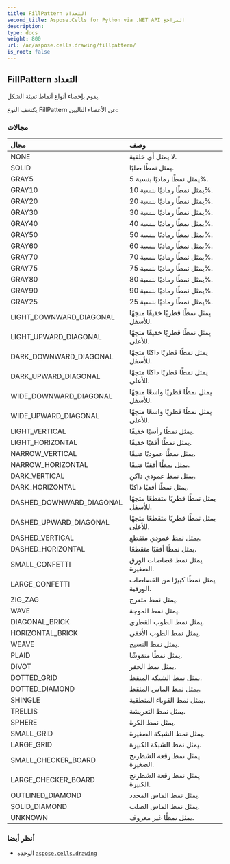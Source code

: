 ```yaml
---
title: FillPattern التعداد
second_title: Aspose.Cells for Python via .NET API المراجع
description:
type: docs
weight: 800
url: /ar/aspose.cells.drawing/fillpattern/
is_root: false
---
```

##  FillPattern التعداد
يقوم بإحصاء أنواع أنماط تعبئة الشكل.



يكشف النوع FillPattern عن الأعضاء التاليين:

###  مجالات
| مجال| وصف|
| :- | :- |
| NONE | لا يمثل أي خلفية.|
| SOLID |يمثل نمطًا صلبًا.|
| GRAY5 | يمثل نمطًا رماديًا بنسبة 5%.|
| GRAY10 | يمثل نمطًا رماديًا بنسبة 10%.|
| GRAY20 | يمثل نمطًا رماديًا بنسبة 20%.|
| GRAY30 | يمثل نمطًا رماديًا بنسبة 30%.|
| GRAY40 | يمثل نمطًا رماديًا بنسبة 40%.|
| GRAY50 | يمثل نمطًا رماديًا بنسبة 50%.|
| GRAY60 | يمثل نمطًا رماديًا بنسبة 60%.|
| GRAY70 | يمثل نمطًا رماديًا بنسبة 70%.|
| GRAY75 | يمثل نمطًا رماديًا بنسبة 75%.|
| GRAY80 | يمثل نمطًا رماديًا بنسبة 80%.|
| GRAY90 |يمثل نمطًا رماديًا بنسبة 90%.|
| GRAY25 | يمثل نمطًا رماديًا بنسبة 25%.|
| LIGHT_DOWNWARD_DIAGONAL | يمثل نمطًا قطريًا خفيفًا متجهًا للأسفل.|
| LIGHT_UPWARD_DIAGONAL | يمثل نمطًا قطريًا خفيفًا متجهًا للأعلى.|
| DARK_DOWNWARD_DIAGONAL | يمثل نمطًا قطريًا داكنًا متجهًا للأسفل.|
| DARK_UPWARD_DIAGONAL | يمثل نمطًا قطريًا داكنًا متجهًا للأعلى.|
| WIDE_DOWNWARD_DIAGONAL | يمثل نمطًا قطريًا واسعًا متجهًا للأسفل.|
| WIDE_UPWARD_DIAGONAL | يمثل نمطًا قطريًا واسعًا متجهًا للأعلى.|
| LIGHT_VERTICAL | يمثل نمطًا رأسيًا خفيفًا.|
| LIGHT_HORIZONTAL | يمثل نمطًا أفقيًا خفيفًا.|
| NARROW_VERTICAL | يمثل نمطًا عموديًا ضيقًا.|
| NARROW_HORIZONTAL | يمثل نمطًا أفقيًا ضيقًا.|
| DARK_VERTICAL | يمثل نمط عمودي داكن.|
| DARK_HORIZONTAL | يمثل نمطًا أفقيًا داكنًا.|
| DASHED_DOWNWARD_DIAGONAL | يمثل نمطًا قطريًا متقطعًا متجهًا للأسفل.|
| DASHED_UPWARD_DIAGONAL | يمثل نمطًا قطريًا متقطعًا متجهًا للأعلى.|
| DASHED_VERTICAL | يمثل نمط عمودي متقطع.|
| DASHED_HORIZONTAL | يمثل نمطًا أفقيًا متقطعًا.|
| SMALL_CONFETTI | يمثل نمط قصاصات الورق الصغيرة.|
| LARGE_CONFETTI | يمثل نمطًا كبيرًا من القصاصات الورقية.|
| ZIG_ZAG | يمثل نمط متعرج.|
| WAVE | يمثل نمط الموجة.|
| DIAGONAL_BRICK | يمثل نمط الطوب القطري.|
| HORIZONTAL_BRICK |يمثل نمط الطوب الأفقي.|
| WEAVE | يمثل نمط النسيج.|
| PLAID | يمثل نمطًا منقوشًا.|
| DIVOT | يمثل نمط الحفر.|
| DOTTED_GRID | يمثل نمط الشبكة المنقط.|
| DOTTED_DIAMOND | يمثل نمط الماس المنقط.|
| SHINGLE | يمثل نمط القوباء المنطقية.|
| TRELLIS | يمثل نمط التعريشة.|
| SPHERE | يمثل نمط الكرة.|
| SMALL_GRID | يمثل نمط الشبكة الصغيرة.|
| LARGE_GRID | يمثل نمط الشبكة الكبيرة.|
| SMALL_CHECKER_BOARD | يمثل نمط رقعة الشطرنج الصغيرة.|
| LARGE_CHECKER_BOARD | يمثل نمط رقعة الشطرنج الكبيرة.|
| OUTLINED_DIAMOND | يمثل نمط الماس المحدد.|
| SOLID_DIAMOND | يمثل نمط الماس الصلب.|
| UNKNOWN | يمثل نمطًا غير معروف.|



###  أنظر أيضا
* الوحدة [`aspose.cells.drawing`](..)
